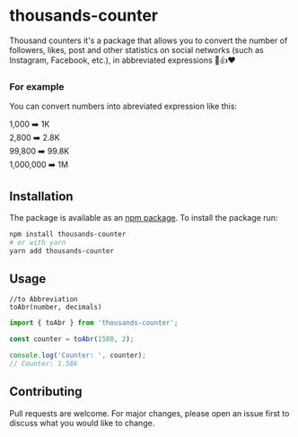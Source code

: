 # thousands-counter
Thousand counters it's a package that allows you to convert the number of followers, likes, post and other statistics on social networks (such as Instagram, Facebook, etc.), in abbreviated expressions 👥👍❤️

### For example
You can convert numbers into abreviated expression like this:

1,000       ➡️ 1K <br/>
2,800       ➡️ 2.8K <br/>
99,800      ➡️ 99.8K <br/>
1,000,000   ➡️ 1M <br/>

## Installation
The package is available as an [npm package](https://www.npmjs.com/package/thousands-counter).
To install the package run:

```bash
npm install thousands-counter
# or with yarn
yarn add thousands-counter
```

## Usage 
```
//to Abbreviation
toAbr(number, decimals)
```

```js
import { toAbr } from 'thousands-counter';

const counter = toAbr(1580, 2);

console.log('Counter: ', counter);
// Counter: 1.58k
```

## Contributing
Pull requests are welcome. For major changes, please open an issue first to discuss what you would like to change.
